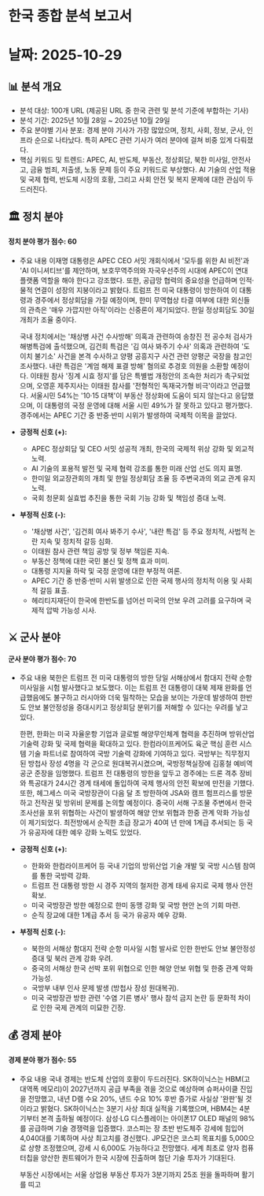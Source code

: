 # 한국 종합 분석 보고서
# 날짜: 2025-10-29

## 📊 분석 개요
- 분석 대상: 100개 URL (제공된 URL 중 한국 관련 및 분석 기준에 부합하는 기사)
- 분석 기간: 2025년 10월 28일 ~ 2025년 10월 29일
- 주요 분야별 기사 분포: 경제 분야 기사가 가장 많았으며, 정치, 사회, 정보, 군사, 인프라 순으로 나타났다. 특히 APEC 관련 기사가 여러 분야에 걸쳐 비중 있게 다뤄졌다.
- 핵심 키워드 및 트렌드: APEC, AI, 반도체, 부동산, 정상회담, 북한 미사일, 안전사고, 금융 범죄, 저출생, 노동 문제 등이 주요 키워드로 부상했다. AI 기술의 산업 적용 및 국제 협력, 반도체 시장의 호황, 그리고 사회 안전 및 복지 문제에 대한 관심이 두드러진다.

## 🏛️ 정치 분야
#### 정치 분야 평가 점수: 60
- 주요 내용
  이재명 대통령은 APEC CEO 서밋 개회식에서 '모두를 위한 AI 비전'과 'AI 이니셔티브'를 제안하며, 보호무역주의와 자국우선주의 시대에 APEC이 연대 플랫폼 역할을 해야 한다고 강조했다. 또한, 공급망 협력의 중요성을 언급하며 인적·물적 연결이 성장의 지붕이라고 밝혔다. 트럼프 전 미국 대통령이 방한하여 이 대통령과 경주에서 정상회담을 가질 예정이며, 한미 무역협상 타결 여부에 대한 외신들의 관측은 '매우 가깝지만 아직'이라는 신중론이 제기되었다. 한일 정상회담도 30일 개최가 조율 중이다.

  국내 정치에서는 '채상병 사건 수사방해' 의혹과 관련하여 송창진 전 공수처 검사가 해병특검에 출석했으며, 김건희 특검은 '김 여사 봐주기 수사' 의혹과 관련하여 '도이치 불기소' 사건을 본격 수사하고 양평 공흥지구 사건 관련 양평군 국장을 참고인 조사했다. 내란 특검은 '계엄 해제 표결 방해' 혐의로 추경호 의원을 소환할 예정이다. 이태원 참사 '징계 시효 정지'를 담은 특별법 개정안의 조속한 처리가 촉구되었으며, 오영훈 제주지사는 이태원 참사를 '전형적인 독재국가형 비극'이라고 언급했다. 서울시민 54%는 '10·15 대책'이 부동산 정상화에 도움이 되지 않는다고 응답했으며, 이 대통령의 국정 운영에 대해 서울 시민 49%가 잘 못하고 있다고 평가했다. 경주에서는 APEC 기간 중 반중·반미 시위가 발생하여 국제적 이목을 끌었다.

*   **긍정적 신호 (+):**
    *   APEC 정상회담 및 CEO 서밋 성공적 개최, 한국의 국제적 위상 강화 및 외교적 노력.
    *   AI 기술의 포용적 발전 및 국제 협력 강조를 통한 미래 산업 선도 의지 표명.
    *   한미일 외교장관회의 개최 및 한일 정상회담 조율 등 주변국과의 외교 관계 유지 노력.
    *   국회 청문회 실효법 추진을 통한 국회 기능 강화 및 책임성 증대 노력.

*   **부정적 신호 (-):**
    *   '채상병 사건', '김건희 여사 봐주기 수사', '내란 특검' 등 주요 정치적, 사법적 논란 지속 및 정치적 갈등 심화.
    *   이태원 참사 관련 책임 공방 및 정부 책임론 지속.
    *   부동산 정책에 대한 국민 불신 및 정책 효과 미미.
    *   대통령 지지율 하락 및 국정 운영에 대한 부정적 여론.
    *   APEC 기간 중 반중·반미 시위 발생으로 인한 국제 행사의 정치적 이용 및 사회적 갈등 표출.
    *   헤리티지재단이 한국에 한반도를 넘어선 미국의 안보 우려 고려를 요구하며 국제적 압박 가능성 시사.

## ⚔️ 군사 분야
#### 군사 분야 평가 점수: 70
- 주요 내용
  북한은 트럼프 전 미국 대통령의 방한 당일 서해상에서 함대지 전략 순항 미사일을 시험 발사했다고 보도했다. 이는 트럼프 전 대통령이 대북 제재 완화를 언급했음에도 불구하고 러시아와 더욱 밀착하는 모습을 보이는 가운데 발생하여 한반도 안보 불안정성을 증대시키고 정상회담 분위기를 저해할 수 있다는 우려를 낳고 있다.

  한편, 한화는 미국 자율운항 기업과 글로벌 해양무인체계 협력을 추진하며 방위산업 기술력 강화 및 국제 협력을 확대하고 있다. 한컴라이프케어도 육군 핵심 훈련 시스템 기술 파트너로 참여하여 국방 기술력 강화에 기여하고 있다. 국방부는 직무정지된 방첩사 장성 4명을 각 군으로 원대복귀시켰으며, 국방정책실장에 김홍철 예비역 공군 준장을 임명했다. 트럼프 전 대통령의 방한을 앞두고 경주에는 드론 격추 장비와 특공대가 24시간 경계 태세에 돌입하여 국제 행사의 안전 확보에 만전을 기했다. 또한, 헤그세스 미국 국방장관이 다음 달 초 방한하여 JSA와 캠프 험프리스를 방문하고 전작권 및 방위비 문제를 논의할 예정이다. 중국이 서해 구조물 주변에서 한국 조사선을 포위 위협하는 사건이 발생하여 해양 안보 위협과 한중 관계 악화 가능성이 제기되었다. 최전방에서 순직한 초급 장교가 40여 년 만에 1계급 추서되는 등 국가 유공자에 대한 예우 강화 노력도 있었다.

*   **긍정적 신호 (+):**
    *   한화와 한컴라이프케어 등 국내 기업의 방위산업 기술 개발 및 국방 시스템 참여를 통한 국방력 강화.
    *   트럼프 전 대통령 방한 시 경주 지역의 철저한 경계 태세 유지로 국제 행사 안전 확보.
    *   미국 국방장관 방한 예정으로 한미 동맹 강화 및 국방 현안 논의 기회 마련.
    *   순직 장교에 대한 1계급 추서 등 국가 유공자 예우 강화.

*   **부정적 신호 (-):**
    *   북한의 서해상 함대지 전략 순항 미사일 시험 발사로 인한 한반도 안보 불안정성 증대 및 북러 관계 강화 우려.
    *   중국의 서해상 한국 선박 포위 위협으로 인한 해양 안보 위협 및 한중 관계 악화 가능성.
    *   국방부 내부 인사 문제 발생 (방첩사 장성 원대복귀).
    *   미국 국방장관 방한 관련 '수염 기른 병사' 행사 참석 금지 논란 등 문화적 차이로 인한 국제 관계의 미묘한 긴장.

## 💰 경제 분야
#### 경제 분야 평가 점수: 55
- 주요 내용
  국내 경제는 반도체 산업의 호황이 두드러진다. SK하이닉스는 HBM(고대역폭 메모리)이 2027년까지 공급 부족을 겪을 것으로 예상하며 슈퍼사이클 진입을 전망했고, 내년 D램 수요 20%, 낸드 수요 10% 후반 증가로 사실상 '완판'될 것이라고 밝혔다. SK하이닉스는 3분기 사상 최대 실적을 기록했으며, HBM4는 4분기부터 본격 출하될 예정이다. 삼성·LG 디스플레이는 아이폰17 OLED 패널의 98%를 공급하며 기술 경쟁력을 입증했다. 코스피는 장 초반 반도체주 강세에 힘입어 4,040대를 기록하며 사상 최고치를 경신했다. JP모건은 코스피 목표치를 5,000으로 상향 조정했으며, 강세 시 6,000도 가능하다고 전망했다. 세계 최초로 양자 컴퓨터칩을 양산한 퀀트웨어가 한국 시장에 진출하며 첨단 기술 투자가 기대된다.

  부동산 시장에서는 서울 상업용 부동산 투자가 3분기까지 25조 원을 돌파하며 활기를 띠고